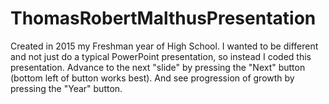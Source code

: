 # ThomasRobertMalthusPresentation
Created in 2015 my Freshman year of High School. I wanted to be different and not just do a typical PowerPoint presentation, so instead I coded this presentation. Advance to the next "slide" by pressing the "Next" button (bottom left of button works best). And see progression of growth by pressing the "Year" button. 
 
